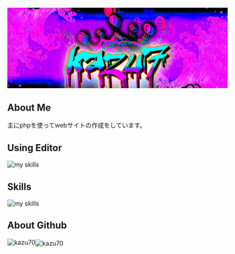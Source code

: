 ![KAZU70](https://raw.githubusercontent.com/kazu70/kazu70/main/image.jpg)
## About Me
主にphpを使ってwebサイトの作成をしています。

## Using Editor
<img alt="my skills" src="https://skillicons.dev/icons?theme=dark&perline=7&i=visualstudio,vscode,vim" />  

## Skills
<img alt="my skills" src="https://skillicons.dev/icons?theme=dark&perline=7&i=html,css,php,mysql,cs,py,js,nodejs,discordjs,bots" />  

## About Github
<img align="left" src="https://github-readme-stats.vercel.app/api/top-langs?username=kazu70&show_icons=true&locale=en&layout=compact&theme=tokyonight" alt="kazu70" />
<img align="center" src="https://github-readme-streak-stats.herokuapp.com/?user=kazu70&&theme=tokyonight" alt="kazu70" />
